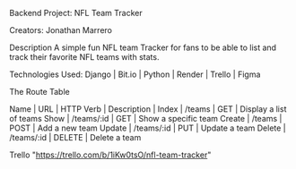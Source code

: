 Backend Project: NFL Team Tracker

Creators: Jonathan Marrero 

Description
A simple fun NFL team Tracker for fans to be able to list and track their favorite NFL teams with stats. 

Technologies Used: Django | Bit.io | Python | Render | Trello | Figma 

The Route Table

Name |	URL	| HTTP Verb | Description |
Index |	/teams | GET	| Display a list of teams
Show |	/teams/:id | GET | Show a specific team
Create | /teams | POST | Add a new team
Update | /teams/:id | PUT | Update a team
Delete | /teams/:id | DELETE | Delete a team 

Trello
"https://trello.com/b/1iKw0tsO/nfl-team-tracker"